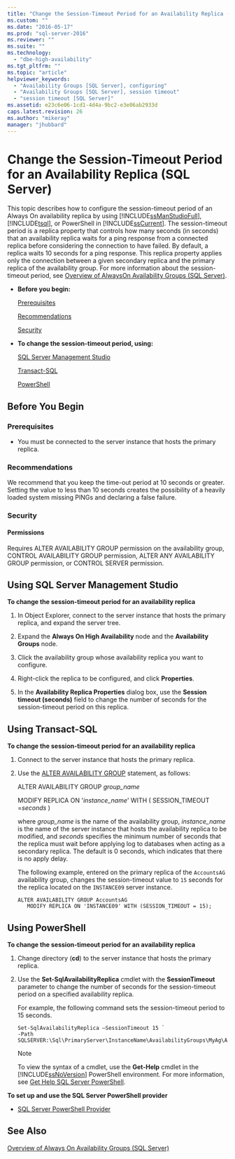 ```yaml
---
title: "Change the Session-Timeout Period for an Availability Replica (SQL Server) | Microsoft Docs"
ms.custom: ""
ms.date: "2016-05-17"
ms.prod: "sql-server-2016"
ms.reviewer: ""
ms.suite: ""
ms.technology: 
  - "dbe-high-availability"
ms.tgt_pltfrm: ""
ms.topic: "article"
helpviewer_keywords: 
  - "Availability Groups [SQL Server], configuring"
  - "Availability Groups [SQL Server], session timeout"
  - "session timeout [SQL Server]"
ms.assetid: e23c6e06-1cd1-4d4a-9bc2-e3e06ab2933d
caps.latest.revision: 26
ms.author: "mikeray"
manager: "jhubbard"
---
```

# Change the Session-Timeout Period for an Availability Replica (SQL Server)
  This topic describes how to configure the session-timeout period of an Always On availability replica by using [!INCLUDE[ssManStudioFull](../../../includes/ssmanstudiofull-md.md)], [!INCLUDE[tsql](../../../includes/tsql-md.md)], or PowerShell in [!INCLUDE[ssCurrent](../../../includes/sscurrent-md.md)]. The session-timeout period is a replica property that controls how many seconds (in seconds) that an availability replica waits for a ping response from a connected replica before considering the connection to have failed. By default, a replica waits 10 seconds for a ping response. This replica property applies only the connection between a given secondary replica and the primary replica of the availability group. For more information about the session-timeout period, see [Overview of AlwaysOn Availability Groups &#40;SQL Server&#41;](../../../database-engine/availability-groups/windows/overview-of-always-on-availability-groups-sql-server.md).  
  
-   **Before you begin:**  
  
     [Prerequisites](#Prerequisites)  
  
     [Recommendations](#Recommendations)  
  
     [Security](#Security)  
  
-   **To change the session-timeout period, using:**  
  
     [SQL Server Management Studio](#SSMSProcedure)  
  
     [Transact-SQL](#TsqlProcedure)  
  
     [PowerShell](#PowerShellProcedure)  
  
##  <a name="BeforeYouBegin"></a> Before You Begin  
  
###  <a name="Prerequisites"></a> Prerequisites  
  
-   You must be connected to the server instance that hosts the primary replica.  
  
###  <a name="Recommendations"></a> Recommendations  
 We recommend that you keep the time-out period at 10 seconds or greater. Setting the value to less than 10 seconds creates the possibility of a heavily loaded system missing PINGs and declaring a false failure.  
  
###  <a name="Security"></a> Security  
  
####  <a name="Permissions"></a> Permissions  
 Requires ALTER AVAILABILITY GROUP permission on the availability group, CONTROL AVAILABILITY GROUP permission, ALTER ANY AVAILABILITY GROUP permission, or CONTROL SERVER permission.  
  
##  <a name="SSMSProcedure"></a> Using SQL Server Management Studio  
 **To change the session-timeout period for an availability replica**  
  
1.  In Object Explorer, connect to the server instance that hosts the primary replica, and expand the server tree.  
  
2.  Expand the **Always On High Availability** node and the **Availability Groups** node.  
  
3.  Click the availability group whose availability replica you want to configure.  
  
4.  Right-click the replica to be configured, and click **Properties**.  
  
5.  In the **Availability Replica Properties** dialog box, use the **Session timeout (seconds)** field to change the number of seconds for the session-timeout period on this replica.  
  
##  <a name="TsqlProcedure"></a> Using Transact-SQL  
 **To change the session-timeout period for an availability replica**  
  
1.  Connect to the server instance that hosts the primary replica.  
  
2.  Use the [ALTER AVAILABILITY GROUP](../../../t-sql/statements/alter-availability-group-transact-sql.md) statement, as follows:  
  
     ALTER AVAILABILITY GROUP *group_name*  
  
     MODIFY REPLICA ON '*instance_name*' WITH ( SESSION_TIMEOUT =*seconds* )  
  
     where *group_name* is the name of the availability group, *instance_name* is the name of the server instance that hosts the availability replica to be modified, and *seconds* specifies the minimum number of seconds that the replica must wait before applying log to databases when acting as a secondary replica. The default is 0 seconds, which indicates that there is no apply delay.  
  
     The following example, entered on the primary replica of the `AccountsAG` availability group, changes the session-timeout value to `15` seconds for the replica located on the `INSTANCE09` server instance.  
  
    ```  
    ALTER AVAILABILITY GROUP AccountsAG   
       MODIFY REPLICA ON 'INSTANCE09' WITH (SESSION_TIMEOUT = 15);  
    ```  
  
##  <a name="PowerShellProcedure"></a> Using PowerShell  
 **To change the session-timeout period for an availability replica**  
  
1.  Change directory (**cd**) to the server instance that hosts the primary replica.  
  
2.  Use the **Set-SqlAvailabilityReplica** cmdlet with the **SessionTimeout** parameter to change the number of seconds for the session-timeout period on a specified availability replica.  
  
     For example, the following command sets the session-timeout period to 15 seconds.  
  
    ```  
    Set-SqlAvailabilityReplica –SessionTimeout 15 `   
    -Path SQLSERVER:\Sql\PrimaryServer\InstanceName\AvailabilityGroups\MyAg\AvailabilityReplicas\MyReplica  
    ```  
  
    > [!NOTE]  
    >  To view the syntax of a cmdlet, use the **Get-Help** cmdlet in the [!INCLUDE[ssNoVersion](../../../includes/ssnoversion-md.md)] PowerShell environment. For more information, see [Get Help SQL Server PowerShell](../../../relational-databases/scripting/get-help-sql-server-powershell.md).  
  
 **To set up and use the SQL Server PowerShell provider**  
  
-   [SQL Server PowerShell Provider](../../../relational-databases/scripting/sql-server-powershell-provider.md)  
  
## See Also  
 [Overview of Always On Availability Groups &#40;SQL Server&#41;](../../../database-engine/availability-groups/windows/overview-of-always-on-availability-groups-sql-server.md)  
  
  